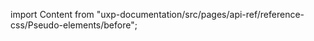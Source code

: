 
import Content from "uxp-documentation/src/pages/api-ref/reference-css/Pseudo-elements/before";

<Content query="product=photoshop"/>
